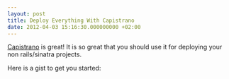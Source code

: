 ```yaml
---
layout: post
title: Deploy Everything With Capistrano
date: 2012-04-03 15:16:30.000000000 +02:00
---
```

[Capistrano](http://capify.org/) is great! It is so great that you should use it for deploying your non rails/sinatra projects. 

Here is a gist to get you started:
<script src="https://gist.github.com/2292275.js?file=deploy.rb">//</script>
